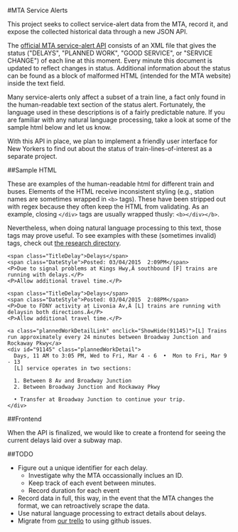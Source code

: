 #MTA Service Alerts

This project seeks to collect service-alert data from the MTA, record it, and expose the collected historical data through a new JSON API. 

The [official MTA service-alert API](http://web.mta.info/status/serviceStatus.txt) consists of an XML file that gives the status ("DELAYS", "PLANNED WORK", "GOOD SERVICE", or "SERVICE CHANGE") of each line at this moment. Every minute this document is updated to reflect changes in status. Additional information about the status can be found as a block of malformed HTML (intended for the MTA website) inside the text field.

Many service-alerts only affect a subset of a train line, a fact only found in the human-readable text section of the status alert. Fortunately, the language used in these descriptions is of a fairly predictable nature. If you are familiar with any natural language processing, take a look at some of the sample html below and let us know.

With this API in place, we plan to implement a friendly user interface for New Yorkers to find out about the status of train-lines-of-interest as a separate project. 


##Sample HTML

These are examples of the human-readable html for different train and buses. Elements of the HTML receive inconsistent styling (e.g., station names are sometimes wrapped in `<b>` tags). These have been stripped out with regex because they often keep the HTML from validating. As an example, closing `</div>` tags are usually wrapped thusly: `<b></div></b>`.

Nevertheless, when doing natural language processing to this text, those tags may prove useful. To see examples with these (sometimes invalid) tags, check out [the research directory](https://github.com/BetaNYC/service-alerts/tree/master/research).

    <span class="TitleDelay">Delays</span>
    <span class="DateStyle">Posted: 03/04/2015  2:09PM</span>
    <P>Due to signal problems at Kings Hwy,Â southbound [F] trains are running with delays.</P>
    <P>Allow additional travel time.</P>

    <span class="TitleDelay">Delays</span>
    <span class="DateStyle">Posted: 03/04/2015  2:08PM</span>
    <P>Due to FDNY activity at Livonia Av,Â [L] trains are running with delaysin both directions.Â</P>
    <P>Allow additional travel time.</P>

    <a class="plannedWorkDetailLink" onclick="ShowHide(91145)">[L] Trains run approximately every 24 minutes between Broadway Junction and Rockaway Pkwy</a>
    <div id="91145" class="plannedWorkDetail">
      Days, 11 AM to 3:05 PM, Wed to Fri, Mar 4 - 6  •  Mon to Fri, Mar 9 - 13
      [L] service operates in two sections:
      
      1. Between 8 Av and Broadway Junction
      2. Between Broadway Junction and Rockaway Pkwy

      • Transfer at Broadway Junction to continue your trip.
    </div>


##Frontend

When the API is finalized, we would like to create a frontend for seeing the current delays laid over a subway map.


##TODO

* Figure out a unique identifier for each delay. 
  * Investigate why the MTA occassionally inclues an ID.
  * Keep track of each event between minutes.
  * Record duration for each event
* Record data in full, this way, in the event that the MTA changes the format, we can retroactively scrape the data.
* Use natural language processing to extract details about delays.
* Migrate from [our trello](https://trello.com/b/8OZwFJsL/design) to using github issues.

